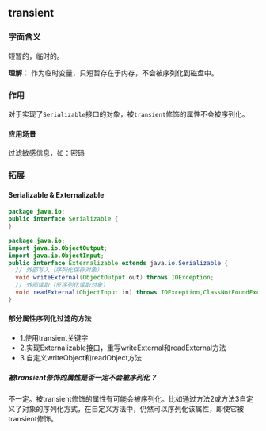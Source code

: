 transient
--------------

### 字面含义
短暂的，临时的。

**理解：**
作为临时变量，只短暂存在于内存，不会被序列化到磁盘中。

###  作用
对于实现了`Serializable`接口的对象，被`transient`修饰的属性不会被序列化。

####  应用场景
过滤敏感信息，如：密码

### 拓展

#### Serializable & Externalizable

```java
package java.io;
public interface Serializable {
}
```

```java
package java.io;
import java.io.ObjectOutput;
import java.io.ObjectInput;
public interface Externalizable extends java.io.Serializable {
  // 外部写入（序列化保存对象）
  void writeExternal(ObjectOutput out) throws IOException;
  // 外部读取（反序列化读取对象）
  void readExternal(ObjectInput in) throws IOException,ClassNotFoundException;
}
```
#### 部分属性序列化过滤的方法
- 1.使用transient关键字
- 2.实现Externalizable接口，重写writeExternal和readExternal方法
- 3.自定义writeObject和readObject方法

##### 被transient修饰的属性是否一定不会被序列化？
不一定。被transient修饰的属性有可能会被序列化。比如通过方法2或方法3自定义了对象的序列化方式，在自定义方法中，仍然可以序列化该属性，即使它被transient修饰。

